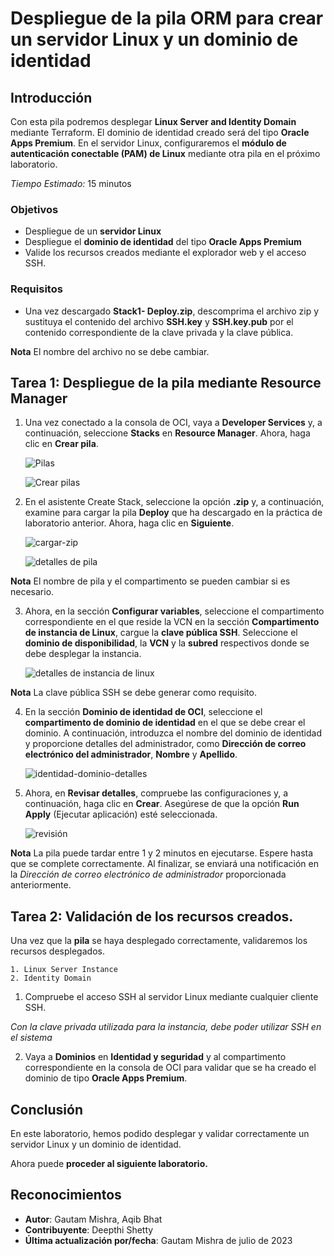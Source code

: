 # Despliegue de la pila ORM para crear un servidor Linux y un dominio de identidad

## Introducción

Con esta pila podremos desplegar **Linux Server and Identity Domain** mediante Terraform. El dominio de identidad creado será del tipo **Oracle Apps Premium**. En el servidor Linux, configuraremos el **módulo de autenticación conectable (PAM) de Linux** mediante otra pila en el próximo laboratorio.

_Tiempo Estimado:_ 15 minutos

### Objetivos

*   Despliegue de un **servidor Linux**
*   Despliegue el **dominio de identidad** del tipo **Oracle Apps Premium**
*   Valide los recursos creados mediante el explorador web y el acceso SSH.

### Requisitos

*   Una vez descargado **Stack1- Deploy.zip**, descomprima el archivo zip y sustituya el contenido del archivo **SSH.key** y **SSH.key.pub** por el contenido correspondiente de la clave privada y la clave pública.

**Nota** El nombre del archivo no se debe cambiar.

## Tarea 1: Despliegue de la pila mediante Resource Manager

1.  Una vez conectado a la consola de OCI, vaya a **Developer Services** y, a continuación, seleccione **Stacks** en **Resource Manager**. Ahora, haga clic en **Crear pila**.
    
    ![Pilas](./images/stack.png "Pilas")
    
    ![Crear pilas](./images/create-stack.png "Crear pilas")
    
2.  En el asistente Create Stack, seleccione la opción **.zip** y, a continuación, examine para cargar la pila **Deploy** que ha descargado en la práctica de laboratorio anterior. Ahora, haga clic en **Siguiente**.
    
    ![cargar-zip](./images/upload-zip.png "cargar-zip")
    
    ![detalles de pila](./images/stack-details.png "detalles de pila")
    

**Nota** El nombre de pila y el compartimento se pueden cambiar si es necesario.

3.  Ahora, en la sección **Configurar variables**, seleccione el compartimento correspondiente en el que reside la VCN en la sección **Compartimento de instancia de Linux**, cargue la **clave pública SSH**. Seleccione el **dominio de disponibilidad**, la **VCN** y la **subred** respectivos donde se debe desplegar la instancia.
    
    ![detalles de instancia de linux](./images/linux-instance-details.png "detalles de instancia de linux")
    

**Nota** La clave pública SSH se debe generar como requisito.

4.  En la sección **Dominio de identidad de OCI**, seleccione el **compartimento de dominio de identidad** en el que se debe crear el dominio. A continuación, introduzca el nombre del dominio de identidad y proporcione detalles del administrador, como **Dirección de correo electrónico del administrador**, **Nombre** y **Apellido**.
    
    ![identidad-dominio-detalles](./images/identity-domain-details.png "identidad-dominio-detalles")
    
5.  Ahora, en **Revisar detalles**, compruebe las configuraciones y, a continuación, haga clic en **Crear**. Asegúrese de que la opción **Run Apply** (Ejecutar aplicación) esté seleccionada.
    
    ![revisión](./images/review.png "revisión")
    

**Nota** La pila puede tardar entre 1 y 2 minutos en ejecutarse. Espere hasta que se complete correctamente. Al finalizar, se enviará una notificación en la _Dirección de correo electrónico de administrador_ proporcionada anteriormente.

## Tarea 2: Validación de los recursos creados.

Una vez que la **pila** se haya desplegado correctamente, validaremos los recursos desplegados.

    1. Linux Server Instance
    2. Identity Domain 
    

1.  Compruebe el acceso SSH al servidor Linux mediante cualquier cliente SSH.

_Con la clave privada utilizada para la instancia, debe poder utilizar SSH en el sistema_

2.  Vaya a **Dominios** en **Identidad y seguridad** y al compartimento correspondiente en la consola de OCI para validar que se ha creado el dominio de tipo **Oracle Apps Premium**.

## Conclusión

En este laboratorio, hemos podido desplegar y validar correctamente un servidor Linux y un dominio de identidad.

Ahora puede **proceder al siguiente laboratorio.**

## Reconocimientos

*   **Autor**: Gautam Mishra, Aqib Bhat
*   **Contribuyente**: Deepthi Shetty
*   **Última actualización por/fecha**: Gautam Mishra de julio de 2023